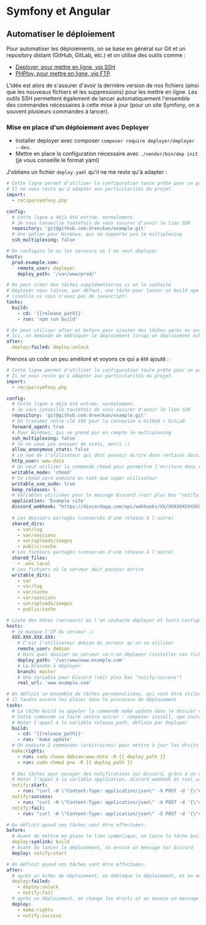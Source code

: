 # Symfony et Angular

## Automatiser le déploiement

Pour automatiser les déploiements, on se base en général sur Git et un repository distant (GitHub, GitLab, etc.) et on utilise des outils comme :

- [Deployer, pour mettre en ligne, *via* SSH](https://deployer.org/)
- [PHPloy, pour mettre en ligne, *via* FTP](https://github.com/banago/PHPloy).

L'idée est alors de s'assurer d'avoir la dernière version de nos fichiers (ainsi que les nouveaux fichiers et les suppressions) pour les mettre en ligne. Les outils SSH permettent également de lancer automatiquement l'ensemble des commandes nécessaires à cette mise à jour (pour un site Symfony, on a souvent plusieurs commandes à lancer).

### Mise en place d'un déploiement avec Deployer

- Installer deployer avec composer `composer require deployer/deployer --dev`.
- Mettre en place la configuration nécessaire avec `./vendor/bin/dep init` (je vous conseille le format yaml)

J'obtiens un fichier `deploy.yaml` qu'il ne me reste qu'à adapter :

```yaml
# Cette ligne permet d'utiliser la configuration toute prête pour un projet Symfony
# Il ne nous reste qu'à adapter aux particularités du projet.
import:
  - recipe/symfony.php

config:
  # Cette ligne a déjà été entrée, normalement. 
  # Je vous conseille toutefois de vous assurer d'avoir le lien SSH
  repository: 'git@github.com:dreeckan/example.git'
  # Une option pour Windows, qui ne supporte pas le multiplexing
  ssh_multiplexing: false

# On configure le ou les serveurs où l'on veut déployer
hosts:
  prod.example.com:
    remote_user: deployer
    deploy_path: '/var/www/prod/'

# On peut créer des tâches supplémentaires si on le souhaite
# Deployer nous laisse, par défaut, une tâche pour lancer un build npm 
# (inutile si vous n'avez pas de javascript)
tasks:
  build:
    - cd: '{{release_path}}'
    - run: 'npm run build'

# On peut utiliser after et before pour ajouter des tâches après ou avant d'autres
# Ici, on demande de débloquer le déploiement lorsqu'un déploiement échoue
after:
  deploy:failed: deploy:unlock
```

Prenons un code un peu amélioré et voyons ce qui a été ajouté :

```yaml
# Cette ligne permet d'utiliser la configuration toute prête pour un projet Symfony
# Il ne nous reste qu'à adapter aux particularités du projet.
import:
  - recipe/symfony.php

config:
  # Cette ligne a déjà été entrée, normalement. 
  # Je vous conseille toutefois de vous assurer d'avoir le lien SSH
  repository: 'git@github.com:dreeckan/example.git'
  # On transmet notre clé SSH pour la connexion à GitHub / GitLab
  forward_agent: true
  # Pour Windows, qui ne prend pas en compte le multiplexing
  ssh_multiplexing: false
  # Je ne veux pas envoyer de stats, merci ;)
  allow_anonymous_stats: false
  # Le nom de l'utilisateur qui doit pouvoir écrire dans certains dossiers du serveur
  http_user: www-data
  # On veut utiliser la commande chmod pour permettre l'écriture dans certains dossiers
  writable_mode: 'chmod'
  # Ce chmod sera exécuté en tant que super utilisateur
  writable_use_sudo: true
  keep_releases: 5
  # Variables utilisées pour le message Discord (voir plus bas "notify:XXX")
  application: 'Example site'
  discord_webhook: "https://discordapp.com/api/webhooks/XX/XXXXXXXXXXXXXXXX"
  
  # Les dossiers partagés (conservés d'une release à l'autre)
  shared_dirs:
    - var/log
    - var/sessions
    - var/uploads/images
    - public/cache
  # Les fichiers partagés (conservés d'une release à l'autre)
  shared_files:
    - .env.local
  # Les fichiers où le serveur doit pouvoir écrire
  writable_dirs:
    - var
    - var/log
    - var/cache
    - var/sessions
    - var/uploads/images
    - public/cache

# Liste des hôtes (serveurs) où l'on souhaite déployer et leurs configurations
hosts:
  # je masque l'IP du serveur ;)
  XXX.XXX.XXX.XXX:
    # C'est l'utilisateur debian du serveur qu'on va utiliser
    remote_user: debian
    # Dans quel dossier du serveur va-t-on déployer (installer nos fichiers) ?
    deploy_path: '/var/www/www.example.com'
    # La branche à déployer
    branch: master
    # Une variable pour Discord (voir plus bas "notify:success")
    real_url: 'www.example.com'

# On définit un ensemble de tâches personnalisées, qui vont être utiles pendant/autour du déploiement.
# Il faudra encore les placer dans le processus de déploiement
tasks:
  # La tâche build va appeler la commande make update dans le dossier de la release
  # Cette commande va faire (entre autre) : composer install, npm install, passer les migrations, etc.
  # Noter l'appel à la variable release_path, définie par Deployer
  build:
    - cd: '{{release_path}}'
    - run: 'make update'
  # On exécute 2 commandes (arbitraires) pour mettre à jour les droits sur le dossier du projet.
  make:rights:
    - run: sudo chown debian:www-data -R {{ deploy_path }}
    - run: sudo chmod g+w -R {{ deploy_path }}
      
  # Des tâches pour envoyer des notifications sur Discord, grâce à un webhook
  # Noter l'appel à la variable application, discord_webhook et real_url définies par nos soins, plus haut
  notify:start:
    - run: "curl -H \"Content-Type: application/json\" -X POST -d '{\"content\": \"**Début** du déploiement de {{application}} sur le serveur **prod** !\"}' {{discord_webhook}}"
  notify:success:
    - run: "curl -H \"Content-Type: application/json\" -X POST -d '{\"content\": \"**Réussite** du déploiement de {{application}} sur le serveur **prod** ! :D Il est temps de tester sur https://{{ real_url }} !\"}' {{discord_webhook}}"
  notify:fail:
    - run: "curl -H \"Content-Type: application/json\" -X POST -d '{\"content\": \"**Échec** du déploiement de {{application}} sur le serveur **prod** >.< !\"}' {{discord_webhook}}"

# On définit quand nos tâches vont être effectuées.
before:
  # Avant de mettre en place le lien symbolique, on lance la tâche build
  deploy:symlink: build
  # Avant de lancer le déploiement, on envoie un message sur Discord
  deploy: notify:start

# On définit quand nos tâches vont être effectuées.
after:
  # après un échec de déploiement, on débloque le déploiement, et on envoie un message sur Discord
  deploy:failed:
    - deploy:unlock
    - notify:fail
  # après un déploiement, on change les droits et on envoie un message sur Discord
  deploy: 
    - make:rights
    - notify:success
```
